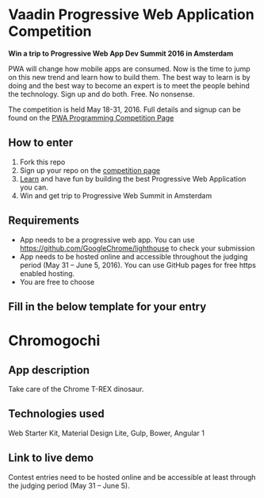 # Vaadin Progressive Web Application Competition

**Win a trip to Progressive Web App Dev Summit 2016 in Amsterdam**

PWA will change how mobile apps are consumed. Now is the time to jump on this new trend and learn how to build them. The best way to learn is by doing and the best way to become an expert is to meet the people behind the technology. Sign up and do both. Free. No nonsense.


The competition is held May 18-31, 2016. Full details and signup can be found on the [PWA Programming Competition Page](https://vaadin.com/pwa-competition)

## How to enter

1. Fork this repo
2. Sign up your repo on the [competition page](https://vaadin.com/pwa-competition)
3. [Learn](https://vaadin.com/pwa-competition#learn) and have fun by building the best Progressive Web Application you can.
4. Win and get trip to Progressive Web Summit in Amsterdam

## Requirements
- App needs to be a progressive web app. You can use https://github.com/GoogleChrome/lighthouse to check your submission
- App needs to be hosted online and accessible throughout the judging period (May 31 – June 5, 2016). You can use GitHub pages for free https enabled hosting.
- You are free to choose

Fill in the below template for your entry
-------------------------------------------------------------------------------


# Chromogochi

## App description

Take care of the Chrome T-REX dinosaur.

## Technologies used

Web Starter Kit, Material Design Lite, Gulp, Bower, Angular 1

## Link to live demo
Contest entries need to be hosted online and be accessible at least through the judging period (May 31 – June 5).
